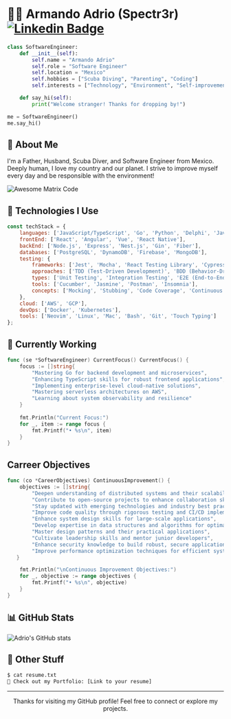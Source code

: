 # 👨‍💻 Armando Adrio (Spectr3r) [![Linkedin Badge](https://img.shields.io/badge/-adrio-blue?style=flat-square&logo=Linkedin&logoColor=white&link=https://www.linkedin.com/in/adrio1992/)](https://www.linkedin.com/in/adrio1992/)

```python
class SoftwareEngineer:
    def __init__(self):
        self.name = "Armando Adrio"
        self.role = "Software Engineer"
        self.location = "Mexico"
        self.hobbies = ["Scuba Diving", "Parenting", "Coding"]
        self.interests = ["Technology", "Environment", "Self-improvement", "Artificial Intelligence"]

    def say_hi(self):
        print("Welcome stranger! Thanks for dropping by!")

me = SoftwareEngineer()
me.say_hi()
```

## 🌟 About Me

I'm a Father, Husband, Scuba Diver, and Software Engineer from Mexico. Deeply human, I love my country and our planet. I strive to improve myself every day and be responsible with the environment!

<img src='https://i.giphy.com/YQitE4YNQNahy.webp' alt='Awesome Matrix Code' align='center'/>

## 🚀 Technologies I Use

```javascript
const techStack = {
    languages: ['JavaScript/TypeScript', 'Go', 'Python', 'Delphi', 'Java'], // in order of professional experience
    frontEnd: ['React', 'Angular', 'Vue', 'React Native'],
    backEnd: ['Node.js', 'Express', 'Nest.js', 'Gin', 'Fiber'],
    databases: ['PostgreSQL', 'DynamoDB', 'Firebase', 'MongoDB'],
    testing: {
        frameworks: ['Jest', 'Mocha', 'React Testing Library', 'Cypress', 'Selenium'],
        approaches: ['TDD (Test-Driven Development)', 'BDD (Behavior-Driven Development)'],
        types: ['Unit Testing', 'Integration Testing', 'E2E (End-to-End) Testing'],
        tools: ['Cucumber', 'Jasmine', 'Postman', 'Insomnia'],
        concepts: ['Mocking', 'Stubbing', 'Code Coverage', 'Continuous Integration']
    },
    cloud: ['AWS', 'GCP'],
    devOps: ['Docker', 'Kubernetes'],
    tools: ['Neovim', 'Linux', 'Mac', 'Bash', 'Git', 'Touch Typing']
};

```

## 💼 Currently Working

```go
func (se *SoftwareEngineer) CurrentFocus() CurrentFocus() {
    focus := []string{
        "Mastering Go for backend development and microservices",
        "Enhancing TypeScript skills for robust frontend applications",
        "Implementing enterprise-level cloud-native solutions",
        "Mastering serverless architectures on AWS",
        "Learning about system observability and resilience"
    }
    
    fmt.Println("Current Focus:")
    for _, item := range focus {
        fmt.Printf("• %s\n", item)
    }
}

```

##  Carreer Objectives

```go
func (co *CareerObjectives) ContinuousImprovement() {
    objectives := []string{
        "Deepen understanding of distributed systems and their scalability",
        "Contribute to open-source projects to enhance collaboration skills",
        "Stay updated with emerging technologies and industry best practices",
        "Improve code quality through rigorous testing and CI/CD implementation",
        "Enhance system design skills for large-scale applications",
        "Develop expertise in data structures and algorithms for optimal solutions",
        "Master design patterns and their practical applications",
        "Cultivate leadership skills and mentor junior developers",
        "Enhance security knowledge to build robust, secure applications",
        "Improve performance optimization techniques for efficient systems"
   }

    fmt.Println("\nContinuous Improvement Objectives:")
    for _, objective := range objectives {
        fmt.Printf("• %s\n", objective)
    }
}

```


## 📊 GitHub Stats

![Adrio's GitHub stats](https://github-readme-stats.vercel.app/api?username=SPECTR3R&show_icons=true&hide=["issues"])

## 📎 Other Stuff

```bash
$ cat resume.txt
🔗 Check out my Portfolio: [Link to your resume]
```

---

<footer>
<p align="center">Thanks for visiting my GitHub profile! Feel free to connect or explore my projects.</p>
</footer>

